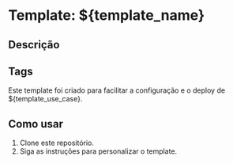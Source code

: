 # Template: ${template_name}

## Descrição

## Tags


Este template foi criado para facilitar a configuração e o deploy de ${template_use_case}.

## Como usar

1. Clone este repositório.
2. Siga as instruções para personalizar o template.